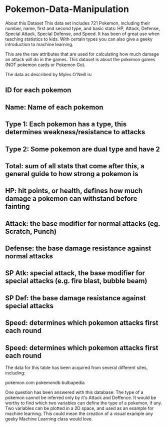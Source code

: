 # Pokemon-Data-Manipulation

About this Dataset
This data set includes 721 Pokemon, including their number, name, first and second type, and basic stats: HP, Attack, Defense, Special Attack, Special Defense, and Speed. It has been of great use when teaching statistics to kids. With certain types you can also give a geeky introduction to machine learning.

This are the raw attributes that are used for calculating how much damage an attack will do in the games. This dataset is about the pokemon games (NOT pokemon cards or Pokemon Go).

The data as described by Myles O'Neill is:

## ID for each pokemon
## Name: Name of each pokemon
## Type 1: Each pokemon has a type, this determines weakness/resistance to attacks
## Type 2: Some pokemon are dual type and have 2
## Total: sum of all stats that come after this, a general guide to how strong a pokemon is
## HP: hit points, or health, defines how much damage a pokemon can withstand before fainting
## Attack: the base modifier for normal attacks (eg. Scratch, Punch)
## Defense: the base damage resistance against normal attacks
## SP Atk: special attack, the base modifier for special attacks (e.g. fire blast, bubble beam)
## SP Def: the base damage resistance against special attacks
## Speed: determines which pokemon attacks first each round
## Speed: determines which pokemon attacks first each round


The data for this table has been acquired from several different sites, including:

pokemon.com
pokemondb
bulbapedia

One question has been answered with this database: The type of a pokemon cannot be inferred only by it's Attack and Deffence. It would be worthy to find which two variables can define the type of a pokemon, if any. Two variables can be plotted in a 2D space, and used as an example for machine learning. This could mean the creation of a visual example any geeky Machine Learning class would love.
